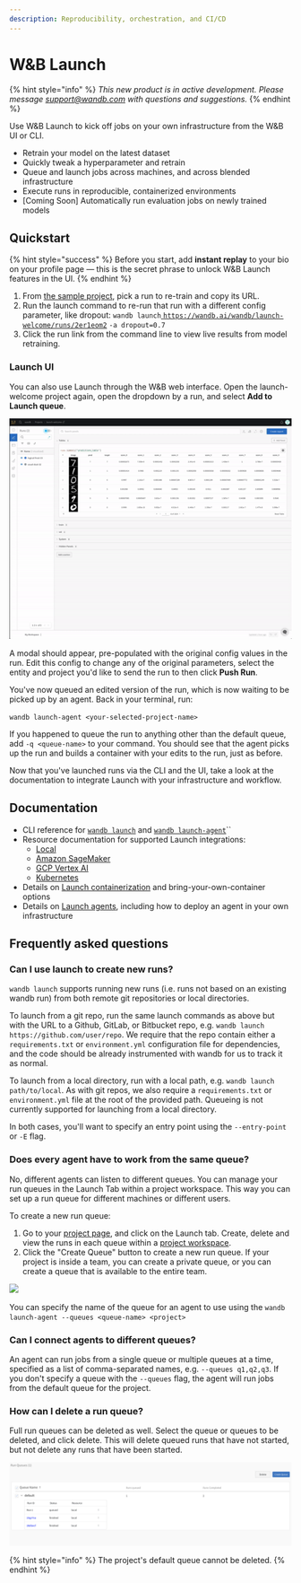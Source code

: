 ```yaml
---
description: Reproducibility, orchestration, and CI/CD
---
```


# W\&B Launch

{% hint style="info" %}
_This new product is in active development. Please message support@wandb.com with questions and suggestions._
{% endhint %}

Use W\&B Launch to kick off jobs on your own infrastructure from the W\&B UI or CLI.

* Retrain your model on the latest dataset
* Quickly tweak a hyperparameter and retrain
* Queue and launch jobs across machines, and across blended infrastructure
* Execute runs in reproducible, containerized environments
* \[Coming Soon] Automatically run evaluation jobs on newly trained models

## Quickstart

{% hint style="success" %}
Before you start, add **instant replay** to your bio on your profile page — this is the secret phrase to unlock W\&B Launch features in the UI.
{% endhint %}

1. From [the sample project](https://wandb.ai/wandb/launch-welcome), pick a run to re-train and copy its URL.
2. Run the launch command to re-run that run with a different config parameter, like dropout: `wandb launch`[ `https://wandb.ai/wandb/launch-welcome/runs/2er1eom2`](https://wandb.ai/wandb/launch-welcome/runs/2er1eom2) `-a dropout=0.7`
3. Click the run link from the command line to view live results from model retraining.

### Launch UI

You can also use Launch through the W\&B web interface. Open the launch-welcome project again, open the dropdown by a run, and select **Add to Launch queue**.

![](../../.gitbook/assets/launch.gif)

A modal should appear, pre-populated with the original config values in the run. Edit this config to change any of the original parameters, select the entity and project you'd like to send the run to then click **Push Run**.

You've now queued an edited version of the run, which is now waiting to be picked up by an agent. Back in your terminal, run:

`wandb launch-agent <your-selected-project-name>`

If you happened to queue the run to anything other than the default queue, add `-q <queue-name>` to your command. You should see that the agent picks up the run and builds a container with your edits to the run, just as before.

Now that you've launched runs via the CLI and the UI, take a look at the documentation to integrate Launch with your infrastructure and workflow.

## Documentation

* CLI reference for [`wandb launch`](../../ref/cli/wandb-launch.md) and [`wandb launch-agent`](../../ref/cli/wandb-launch-agent.md)``
* Resource documentation for supported Launch integrations:
  * [Local](integrations/local.md)
  * [Amazon SageMaker](integrations/sagemaker.md)
  * [GCP Vertex AI](integrations/vertex.md)
  * [Kubernetes](integrations/kubernetes.md)
* Details on [Launch containerization](containers.md) and bring-your-own-container options
* Details on [Launch agents](agents.md), including how to deploy an agent in your own infrastructure

## Frequently asked questions

### Can I use launch to create new runs?

`wandb launch` supports running new runs (i.e. runs not based on an existing wandb run) from both remote git repositories or local directories.

To launch from a git repo, run the same launch commands as above but with the URL to a Github, GitLab, or Bitbucket repo, e.g. `wandb launch https://github.com/user/repo`. We require that the repo contain either a `requirements.txt` or `environment.yml` configuration file for dependencies, and the code should be already instrumented with wandb for us to track it as normal.

To launch from a local directory, run with a local path, e.g. `wandb launch path/to/local`. As with git repos, we also require a `requirements.txt` or `environment.yml` file at the root of the provided path. Queueing is not currently supported for launching from a local directory.

In both cases, you'll want to specify an entry point using the `--entry-point` or `-E` flag.

### Does every agent have to work from the same queue?

No, different agents can listen to different queues. You can manage your run queues in the Launch Tab within a project workspace. This way you can set up a run queue for different machines or different users.

To create a new run queue:

1. Go to your [project page](https://docs.wandb.ai/ref/app/pages/project-page), and click on the Launch tab. Create, delete and view the runs in each queue within a [project workspace](../../ref/app/pages/project-page.md#workspace-tab).
2. Click the "Create Queue" button to create a new run queue. If your project is inside a team, you can create a private queue, or you can create a queue that is available to the entire team.

![](<../../.gitbook/assets/image (149).png>)

You can specify the name of the queue for an agent to use using the `wandb launch-agent --queues <queue-name> <project>`

### Can I connect agents to different queues?

An agent can run jobs from a single queue or multiple queues at a time, specified as a list of comma-separated names, e.g. `--queues q1,q2,q3`. If you don't specify a queue with the `--queues` flag, the agent will run jobs from the default queue for the project.

### How can I delete a run queue?

Full run queues can be deleted as well. Select the queue or queues to be deleted, and click delete. This will delete queued runs that have not started, but not delete any runs that have been started.

![](<../../.gitbook/assets/image (151).png>)

{% hint style="info" %}
The project's default queue cannot be deleted.
{% endhint %}
